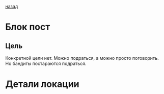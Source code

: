 [назад](/README.md)
# Блок пост 

## Цель
Конкретной цели нет.
Можно подраться, а можно просто поговорить.
Но бандиты постараются подраться.

# Детали локации
